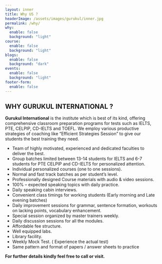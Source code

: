```yaml
---
layout: inner
title: Why US ?
headerImage: /assets/images/gurukul/inner.jpg
permalink: /why/
why:
  enable: false
  background: "light"
course:
  enable: false
  background: "light"
blogs:
  enable: false
  background: "dark"
events:
  enable: false
  background: "light"
footer-form:
  enable: false
---
```


## WHY <span>GURUKUL</span> INTERNATIONAL ?

**Gurukul International** is the institute which is best of its kind, offering comprehensive classroom preparation programs for tests such as IELTS, PTE, CELPIP, CD-IELTS and TOEFL. We employ various productive strategies of coaching like “Efficient Strategies Session” to give our students the best training they need.

- Team of highly motivated, experienced and dedicated faculties to deliver the best.
- Group batches limited between 13-14 students for IELTS and 6-7 students for PTE 	CELPIP and CD-IELTS for personalized attention.
- Individual personalized courses (one to one sessions).
- Normal and fast track batches as per student’s level.
- Professionally designed Course materials with audio & video sessions.
- 100% – expected speaking topics with daily practice.
- Daily speaking cabin interviews.
- Convenient class timings for working students (Early morning and Late evening 	batches)
- Daily improvement sessions for grammar, sentence formation, workouts on lacking    	points, vocabulary enhancement.
- Special session organized by master trainers weekly.
- Daily discussion sessions for all the modules.
- Affordable fee structure.
- Well equipped labs.
- Library facility.
- Weekly Mock Test. ( Experience the actual test)
- Same pattern and format of papers / answer sheets to practice

**For further details kindly feel free to call or visit.**

